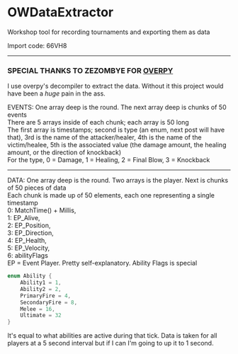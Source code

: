 # OWDataExtractor
Workshop tool for recording tournaments and exporting them as data

Import code: 66VH8

-------

### SPECIAL THANKS TO ZEZOMBYE FOR [OVERPY](https://github.com/Zezombye/overpy)  
I use overpy's decompiler to extract the data. Without it this project would have been a *huge* pain in the ass.




EVENTS: One array deep is the round. The next array deep is chunks of 50 events  
There are 5 arrays inside of each chunk; each array is 50 long  
The first array is timestamps; second is type (an enum, next post will have that), 3rd is the name of the attacker/healer, 4th is the name of the victim/healee, 5th is the associated value (the damage amount, the healing amount, or the direction of knockback)  
For the type, 0 = Damage, 1 = Healing, 2 = Final Blow, 3 = Knockback 

--------

DATA: One array deep is the round. Two arrays is the player. Next is chunks of 50 pieces of data  
Each chunk is made up of 50 elements, each one representing a single timestamp  
0: MatchTime() + Millis,  
1: EP_Alive,  
2: EP_Position,  
3: EP_Direction,  
4: EP_Health,  
5: EP_Velocity,  
6: abilityFlags   
EP = Event Player. Pretty self-explanatory. Ability Flags is special  
```cs
enum Ability {  
    Ability1 = 1,
    Ability2 = 2,
    PrimaryFire = 4,
    SecondaryFire = 8,
    Melee = 16,
    Ultimate = 32
}
```
It's equal to what abilities are active during that tick. Data is taken for all players at a 5 second interval but if I can I'm going to up it to 1 second.
